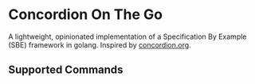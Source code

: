 # Concordion On The Go

A lightweight, opinionated implementation of a Specification By Example (SBE) framework in golang.
Inspired by [concordion.org](https://concordion.org).

## Supported Commands



